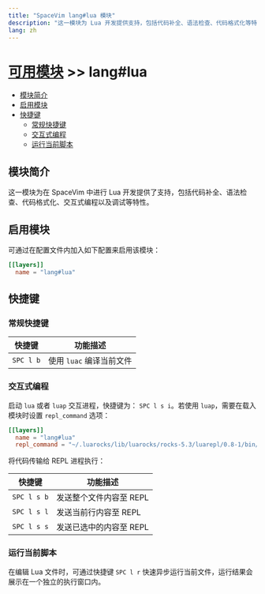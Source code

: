 ```yaml
---
title: "SpaceVim lang#lua 模块"
description: "这一模块为 Lua 开发提供支持，包括代码补全、语法检查、代码格式化等特性。"
lang: zh
---
```


# [可用模块](../../) >> lang#lua

<!-- vim-markdown-toc GFM -->

- [模块简介](#模块简介)
- [启用模块](#启用模块)
- [快捷键](#快捷键)
  - [常规快捷键](#常规快捷键)
  - [交互式编程](#交互式编程)
  - [运行当前脚本](#运行当前脚本)

<!-- vim-markdown-toc -->

## 模块简介

这一模块为在 SpaceVim 中进行 Lua 开发提供了支持，包括代码补全、语法检查、代码格式化、交互式编程以及调试等特性。

## 启用模块

可通过在配置文件内加入如下配置来启用该模块：

```toml
[[layers]]
  name = "lang#lua"
```

## 快捷键

### 常规快捷键

| 快捷键    | 功能描述                 |
| --------- | ------------------------ |
| `SPC l b` | 使用 `luac` 编译当前文件 |

### 交互式编程

启动 `lua` 或者 `luap` 交互进程，快捷键为： `SPC l s i`。若使用 `luap`，需要在载入模块时设置 `repl_command` 选项：

```toml
[[layers]]
  name = "lang#lua"
  repl_command = "~/.luarocks/lib/luarocks/rocks-5.3/luarepl/0.8-1/bin/rep.lua"
```

将代码传输给 REPL 进程执行：

| 快捷键      | 功能描述                |
| ----------- | ----------------------- |
| `SPC l s b` | 发送整个文件内容至 REPL |
| `SPC l s l` | 发送当前行内容至 REPL   |
| `SPC l s s` | 发送已选中的内容至 REPL |

### 运行当前脚本

在编辑 Lua 文件时，可通过快捷键 `SPC l r` 快速异步运行当前文件，运行结果会展示在一个独立的执行窗口内。
